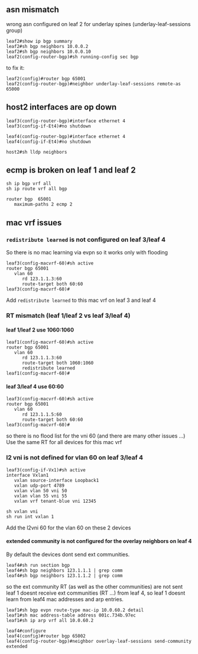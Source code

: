 ## asn mismatch 

wrong asn configured on leaf 2 for underlay spines (underlay-leaf-sessions group)  

```
leaf2#show ip bgp summary 
leaf2#sh bgp neighbors 10.0.0.2
leaf2#sh bgp neighbors 10.0.0.10
leaf2(config-router-bgp)#sh running-config sec bgp
```

to fix it: 
```
leaf2(config)#router bgp 65001 
leaf2(config-router-bgp)#neighbor underlay-leaf-sessions remote-as 65000
```

## host2 interfaces are op down

```
leaf3(config-router-bgp)#interface ethernet 4
leaf3(config-if-Et4)#no shutdown 
```
```
leaf4(config-router-bgp)#interface ethernet 4
leaf4(config-if-Et4)#no shutdown 
```
```
host2#sh lldp neighbors
```

## ecmp is broken on leaf 1 and leaf 2

```
sh ip bgp vrf all
sh ip route vrf all bgp
```

```
router bgp  65001 
   maximum-paths 2 ecmp 2
```
   

## mac vrf issues 

### `redistribute learned` is not configured on leaf 3/leaf 4

So there is no mac learning via evpn so it works only with flooding
 
```
leaf3(config-macvrf-60)#sh active 
router bgp 65001
   vlan 60
      rd 123.1.1.3:60
      route-target both 60:60
leaf3(config-macvrf-60)#
```

Add `redistribute learned` to this mac vrf on leaf 3 and leaf 4

### RT mismatch (leaf 1/leaf 2 vs leaf 3/leaf 4)

#### leaf 1/leaf 2 use 1060:1060 

```
leaf1(config-macvrf-60)#sh active 
router bgp 65001
   vlan 60
      rd 123.1.1.3:60
      route-target both 1060:1060
      redistribute learned
leaf1(config-macvrf-60)#
```

#### leaf 3/leaf 4 use 60:60  
```
leaf3(config-macvrf-60)#sh active 
router bgp 65001
   vlan 60
      rd 123.1.1.5:60
      route-target both 60:60
leaf3(config-macvrf-60)#
```

so there is no flood list for the vni 60 (and there are many other issues ...)   
Use the same RT for all devices for this mac vrf 

### l2 vni is not defined for vlan 60 on leaf 3/leaf 4

```
leaf3(config-if-Vx1)#sh active
interface Vxlan1
   vxlan source-interface Loopback1
   vxlan udp-port 4789
   vxlan vlan 50 vni 50
   vxlan vlan 55 vni 55
   vxlan vrf tenant-blue vni 12345
```

```
sh vxlan vni 
sh run int vxlan 1
```

Add the l2vni 60 for the vlan 60 on these 2 devices 


#### extended community is not configured for the overlay neighbors on leaf 4 

By default the devices dont send ext communities.  

```
leaf4#sh run section bgp
leaf4#sh bgp neighbors 123.1.1.1 | grep comm 
leaf4#sh bgp neighbors 123.1.1.2 | grep comm 
```

so the ext community RT (as well as the other communities) are not sent   
leaf 1 doesnt receive ext communities (RT ...) from leaf 4, so leaf 1 doesnt learn from leaf4 mac addresses and arp entries.   

```
leaf1#sh bgp evpn route-type mac-ip 10.0.60.2 detail 
leaf1#sh mac address-table address 001c.734b.97ec 
leaf1#sh ip arp vrf all 10.0.60.2
```
```
leaf4#configure 
leaf4(config)#router bgp 65002 
leaf4(config-router-bgp)#neighbor overlay-leaf-sessions send-community extended
```





